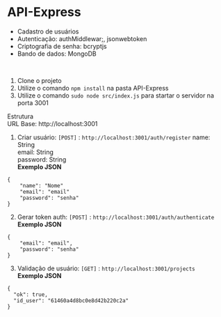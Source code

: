 # API-Express

- Cadastro de usuários <br /> 
- Autenticação: authMiddlewar;, jsonwebtoken <br />
- Criptografia de senha: bcryptjs <br />
- Bando de dados: MongoDB <br />

<br />

1. Clone o projeto
2. Utilize o comando `npm install` na pasta API-Express
3. Utilize o comando `sudo node src/index.js` para startar o servidor na porta 3001

Estrutura<br />
URL Base: http://localhost:3001

1. Criar usuário: `[POST]` : `http://localhost:3001/auth/register`
name: String <br />
email: String <br />
password: String <br />
**Exemplo JSON**
```
{
	"name": "Nome"
	"email": "email"
	"password": "senha"
}

```

2. Gerar token auth: `[POST]` : `http://localhost:3001/auth/authenticate` <br />
**Exemplo JSON**
```
{
	"email": "email",
	"password": "senha"
}
```

3. Validação de usuário: `[GET]` : `http://localhost:3001/projects` <br />
**Exemplo JSON**
```
{
  "ok": true,
  "id_user": "61460a4d8bc0e8d42b220c2a"
}	
```
